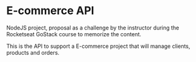 # E-commerce API

NodeJS project, proposal as a challenge by the instructor during the Rocketseat GoStack course to memorize the content.

This is the API to support a E-commerce project that will manage clients, products and orders.
